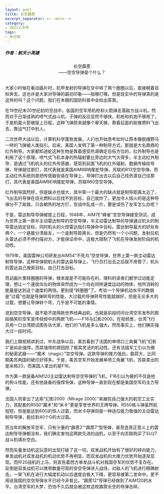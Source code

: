 ```yaml
---
layout: post
title: 长空霹雳
excerpt_separator: <!--more-->
category: 
- 2021上半年
tags:
- 未分类
---
```


##### 作者：航天小英雄

<center>长空霹雳<br>
——空空导弹是个什么？</center>

<br>大家小时候在看动画片时，机甲发射的导弹在空中转了两个圈圈以后，直接朝着目标奔去，这也许是大家对导弹的最初印象——指哪打哪。但是现实中的导弹真的是这样的吗？这个问题，我们在本期的国防科普中会给出答案。

在19世纪末20世纪初的空战中，各国的空军用机枪和火箭弹击落敌方战斗机。然而对于日渐成熟的喷气式战斗机，子弹的反应显然不够快，机枪和机炮不够用了，于是机载火箭被提上日程，这种飞弹原来就像个窜天猴，靠着后面的助推燃料飞出去，靠运气打中别人。

二次世界大战以后，计算机科学蓬勃发展，人们也开始思考如何让原本像脱缰野马一样的飞弹被人类指引。后来，美国人发明了第一种制导方式，那就是大名鼎鼎的红外制导。大家都知道蛇这种生物是靠着感受热源确定目标方位的，红外制导也是利用了这个原理，喷气式飞机本身的热辐射要比旁边的大气大得多，半主动红外制导，是通过飞机机头的红外传感器，感受到前面飞机的红外辐射，数据传输给导弹，导弹就往那打，其代表就是美国AIM9B响尾蛇导弹，苏联的R13空空导弹。而主动红外系统则是把传感器安装在导弹上，导弹打出去以后自己找热源自己往那打，其代表是美国AIM9E响尾蛇导弹，苏联R60空空导弹。

红外制导固然好，但是缺点也很大，其中第一个最大的缺点就是制导距离太近了，飞出去的导弹在烧光燃料以后找不到目标，自己就炸了。更加令人恼火的是这种导弹分不了敌我，只会朝热的地方打，空战中乱成一片，要是误伤了友军怎么办呢？

于是，雷达制导导弹被提上日程，1948年，AIM7E“麻雀”空空导弹接受测试，成为世界上第一款半主动雷达制导的空空导弹，半主动雷达制导的导弹通过机头的制导雷达锁定目标，同时机头的火控雷达指引导弹命中目标。雷达制导最大的好处有两个，一个是能分清敌友，一个是制导距离长，但是仍然有一个小问题，发射后机头雷达必须不停扫描对方，才能保证命中，这极大限制了飞机在导弹发射阶段的机动性。

1979年，美国雷神公司研发出AIM54“不死鸟”空空导弹，世界上第一款主动雷达制导导弹，这种导弹把机头的雷达装导弹上，飞行员打出去之后就不用管了，机头的雷达自己搜索目标，自己打击目标。

而动画片里转圈圈的导弹，根本就是不可能存在的，理科的读者们都学过动能定理，想让一个速度向左的物体突然成为一个向右同样速度运动的物体，他所消耗的能量是达到这个速度的两倍。更别提“转圈圈”了。考验一个导弹机动水平的数据是“过载”也就是导弹转弯的性能，大过载的导弹转弯性能就越好，但是无论多大的过载，想要让导弹转个弯，几乎是不可能的事情。

说到空空导弹，就不能不提两款世界经典战机，也就是前段时间台湾空军发布的那段搞笑的空军宣传视频中的两款飞机——F16与幻影2000。在视频里，台湾飞行员用一口台湾腔试图告诉大家，他们的飞机是多么强大。然而事实上，他们确实强大过一段时间。

我们上期视频讲到过，中东战争以后，美苏看到了法国的单喷口三角翼飞机“幻影3”是如此强悍，而其强悍的原因除了极其灵活的机动性，还有法国军工引以为傲的秘密武器——“魔术（magic）”空空导弹。这款导弹的推力强劲，载荷大，比同期美苏两国的破烂好得多。于是，美苏空军开始发展单喷三角翼飞机，苏联拿出的是米格23，而美国人拿出的是F16。

作为第一款装备AIM120主动雷达制导空空导弹的飞机，F16引以为傲的不仅是他的狗斗性能，还有他装备的强悍导弹，这种导弹一直到现在都是美国空军的主力导弹。

法国人则拿出了达索“幻影2000（Mirage 2000）”来展现自己强大的航空工业实力，其配套的R550“魔术”和“米卡”更是享誉世界的王牌导弹。R550格斗弹虽然航程短，但是能达到60G的惊人过载，而米卡导弹则是一种适应能力极强的主动雷达制导导弹，能拉到40个G的大过载。

而当年的解放军空军，只有少量的“霹雳2”“霹雳7”型导弹，甚至连真正意义上的雷达制导导弹都没有，我们确实害怕这两款先进的战机，以至于向苏联购买了SU27战斗机填补空白。

然而矢量发动机这玩意的出现打破了这一切，双发战机开始有了很好的转向能力，单发战机对双发战机的机动优势不再明显，而双发战机的大推力优势开始逐渐显现。而歼20战机的上马，则宣告着西方单发战斗机对我国空军的优势不复存在。反倒是双发战机可以携带数量可观的空空导弹进入战场，对敌人的飞机进行精确射击。一架飞机在进行大幅度机动以后速度会极大下降，更容易被第二发命中。更不用说我国的空空导弹水平已经今非昔比。“霹雳12”导弹已经做到了AIM120的水平。台湾空军的大梦，恐怕不久后就会被这枚这枚霹雳长空的导弹击碎。